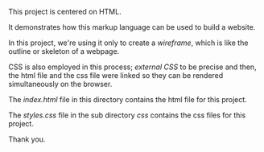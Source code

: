This project is centered on HTML.

It demonstrates how this markup language can be used to build a website.

In this project, we're using it only to create a *wireframe*, which is like the outline or skeleton of a webpage.

CSS is also employed in this process; *external CSS* to be precise and then, the html file and the css file were linked so they can be rendered simultaneously on the browser.

The _index.html_ file in this directory contains the html file for this project.

The _styles.css_ file in the sub directory *css* contains the css files for this project.

Thank you.